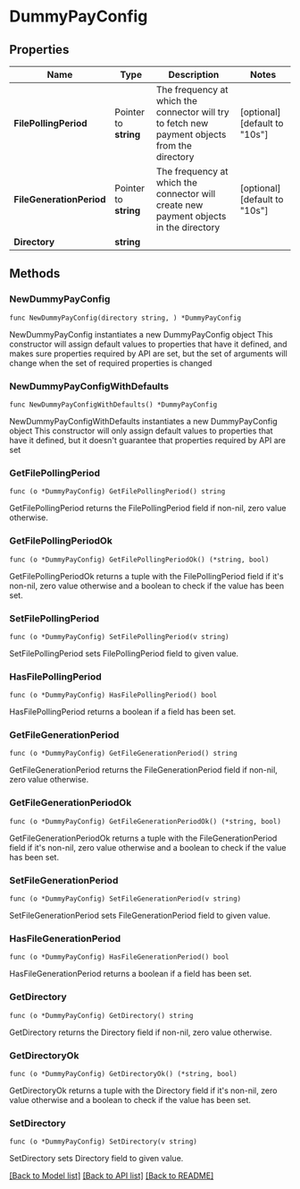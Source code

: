 # DummyPayConfig

## Properties

Name | Type | Description | Notes
------------ | ------------- | ------------- | -------------
**FilePollingPeriod** | Pointer to **string** | The frequency at which the connector will try to fetch new payment objects from the directory | [optional] [default to "10s"]
**FileGenerationPeriod** | Pointer to **string** | The frequency at which the connector will create new payment objects in the directory | [optional] [default to "10s"]
**Directory** | **string** |  |

## Methods

### NewDummyPayConfig

`func NewDummyPayConfig(directory string, ) *DummyPayConfig`

NewDummyPayConfig instantiates a new DummyPayConfig object
This constructor will assign default values to properties that have it defined,
and makes sure properties required by API are set, but the set of arguments
will change when the set of required properties is changed

### NewDummyPayConfigWithDefaults

`func NewDummyPayConfigWithDefaults() *DummyPayConfig`

NewDummyPayConfigWithDefaults instantiates a new DummyPayConfig object
This constructor will only assign default values to properties that have it defined,
but it doesn't guarantee that properties required by API are set

### GetFilePollingPeriod

`func (o *DummyPayConfig) GetFilePollingPeriod() string`

GetFilePollingPeriod returns the FilePollingPeriod field if non-nil, zero value otherwise.

### GetFilePollingPeriodOk

`func (o *DummyPayConfig) GetFilePollingPeriodOk() (*string, bool)`

GetFilePollingPeriodOk returns a tuple with the FilePollingPeriod field if it's non-nil, zero value otherwise
and a boolean to check if the value has been set.

### SetFilePollingPeriod

`func (o *DummyPayConfig) SetFilePollingPeriod(v string)`

SetFilePollingPeriod sets FilePollingPeriod field to given value.

### HasFilePollingPeriod

`func (o *DummyPayConfig) HasFilePollingPeriod() bool`

HasFilePollingPeriod returns a boolean if a field has been set.

### GetFileGenerationPeriod

`func (o *DummyPayConfig) GetFileGenerationPeriod() string`

GetFileGenerationPeriod returns the FileGenerationPeriod field if non-nil, zero value otherwise.

### GetFileGenerationPeriodOk

`func (o *DummyPayConfig) GetFileGenerationPeriodOk() (*string, bool)`

GetFileGenerationPeriodOk returns a tuple with the FileGenerationPeriod field if it's non-nil, zero value otherwise
and a boolean to check if the value has been set.

### SetFileGenerationPeriod

`func (o *DummyPayConfig) SetFileGenerationPeriod(v string)`

SetFileGenerationPeriod sets FileGenerationPeriod field to given value.

### HasFileGenerationPeriod

`func (o *DummyPayConfig) HasFileGenerationPeriod() bool`

HasFileGenerationPeriod returns a boolean if a field has been set.

### GetDirectory

`func (o *DummyPayConfig) GetDirectory() string`

GetDirectory returns the Directory field if non-nil, zero value otherwise.

### GetDirectoryOk

`func (o *DummyPayConfig) GetDirectoryOk() (*string, bool)`

GetDirectoryOk returns a tuple with the Directory field if it's non-nil, zero value otherwise
and a boolean to check if the value has been set.

### SetDirectory

`func (o *DummyPayConfig) SetDirectory(v string)`

SetDirectory sets Directory field to given value.



[[Back to Model list]](../README.md#documentation-for-models) [[Back to API list]](../README.md#documentation-for-api-endpoints) [[Back to README]](../README.md)
